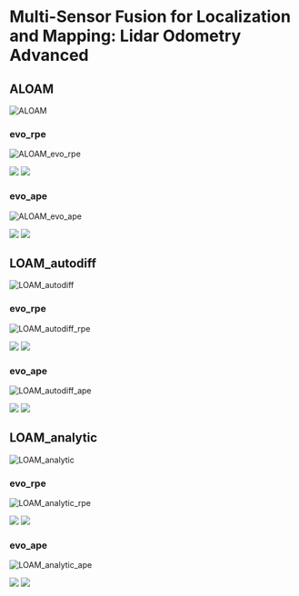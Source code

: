 # Multi-Sensor Fusion for Localization and Mapping: Lidar Odometry Advanced

## ALOAM 

![ALOAM](https://github.com/kangqi-ni/sensor_fusion_for_localization_learning/blob/master/assignments/03-lidar-odometry-advanced/docs/aloam.png)

### evo_rpe

![ALOAM_evo_rpe](https://github.com/kangqi-ni/sensor_fusion_for_localization_learning/blob/master/assignments/03-lidar-odometry-advanced/docs/aloam_rpe.png)

<img src="https://github.com/kangqi-ni/sensor_fusion_for_localization_learning/blob/master/assignments/03-lidar-odometry-advanced/docs/aloam_rpe_raw.png">

<img src="https://github.com/kangqi-ni/sensor_fusion_for_localization_learning/blob/master/assignments/03-lidar-odometry-advanced/docs/aloam_rpe_map.png">

### evo_ape

![ALOAM_evo_ape](https://github.com/kangqi-ni/sensor_fusion_for_localization_learning/blob/master/assignments/03-lidar-odometry-advanced/docs/aloam_ape.png)

<img src="https://github.com/kangqi-ni/sensor_fusion_for_localization_learning/blob/master/assignments/03-lidar-odometry-advanced/docs/aloam_ape_raw.png">

<img src="https://github.com/kangqi-ni/sensor_fusion_for_localization_learning/blob/master/assignments/03-lidar-odometry-advanced/docs/aloam_ape_map.png">

## LOAM_autodiff

![LOAM_autodiff](https://github.com/kangqi-ni/sensor_fusion_for_localization_learning/blob/master/assignments/03-lidar-odometry-advanced/docs/loam_autodiff.png)

### evo_rpe

![LOAM_autodiff_rpe](https://github.com/kangqi-ni/sensor_fusion_for_localization_learning/blob/master/assignments/03-lidar-odometry-advanced/docs/loam_autodiff_rpe.png)

<img src="https://github.com/kangqi-ni/sensor_fusion_for_localization_learning/blob/master/assignments/03-lidar-odometry-advanced/docs/loam_autodiff_rpe_raw.png">

<img src="https://github.com/kangqi-ni/sensor_fusion_for_localization_learning/blob/master/assignments/03-lidar-odometry-advanced/docs/loam_autodiff_rpe_map.png">

### evo_ape

![LOAM_autodiff_ape](https://github.com/kangqi-ni/sensor_fusion_for_localization_learning/blob/master/assignments/03-lidar-odometry-advanced/docs/loam_autodiff_ape.png)

<img src="https://github.com/kangqi-ni/sensor_fusion_for_localization_learning/blob/master/assignments/03-lidar-odometry-advanced/docs/loam_autodiff_ape_raw.png">

<img src="https://github.com/kangqi-ni/sensor_fusion_for_localization_learning/blob/master/assignments/03-lidar-odometry-advanced/docs/loam_autodiff_ape_map.png">

## LOAM_analytic

![LOAM_analytic](https://github.com/kangqi-ni/sensor_fusion_for_localization_learning/blob/master/assignments/03-lidar-odometry-advanced/docs/loam_analytic.png)

### evo_rpe

![LOAM_analytic_rpe](https://github.com/kangqi-ni/sensor_fusion_for_localization_learning/blob/master/assignments/03-lidar-odometry-advanced/docs/loam_analytic_rpe.png)

<img src="https://github.com/kangqi-ni/sensor_fusion_for_localization_learning/blob/master/assignments/03-lidar-odometry-advanced/docs/loam_analytic_rpe_raw.png">

<img src="https://github.com/kangqi-ni/sensor_fusion_for_localization_learning/blob/master/assignments/03-lidar-odometry-advanced/docs/loam_analytic_rpe_map.png">

### evo_ape

![LOAM_analytic_ape](https://github.com/kangqi-ni/sensor_fusion_for_localization_learning/blob/master/assignments/03-lidar-odometry-advanced/docs/loam_analytic_ape.png)

<img src="https://github.com/kangqi-ni/sensor_fusion_for_localization_learning/blob/master/assignments/03-lidar-odometry-advanced/docs/loam_autodiff_ape_raw.png">

<img src="https://github.com/kangqi-ni/sensor_fusion_for_localization_learning/blob/master/assignments/03-lidar-odometry-advanced/docs/loam_autodiff_ape_map.png">

